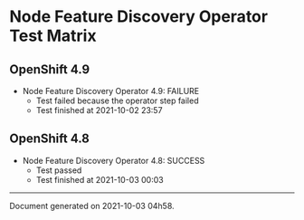 
Node Feature Discovery Operator Test Matrix
===========================================

OpenShift 4.9
-------------


* Node Feature Discovery Operator 4.9: FAILURE
  - Test failed because the operator step failed
  - Test finished at 2021-10-02 23:57

OpenShift 4.8
-------------


* Node Feature Discovery Operator 4.8: SUCCESS
  - Test passed
  - Test finished at 2021-10-03 00:03


---
Document generated on 2021-10-03 04h58.
